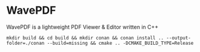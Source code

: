# WavePDF
WavePDF is a lightweight PDF Viewer &amp; Editor written in C++

```
mkdir build && cd build && mkdir conan && conan install .. --output-folder=./conan --build=missing && cmake .. -DCMAKE_BUILD_TYPE=Release 
```
